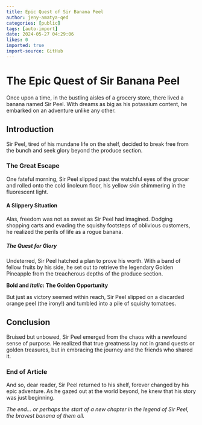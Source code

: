 ```yaml
---
title: Epic Quest of Sir Banana Peel
author: jeny-amatya-qed
categories: [public]
tags: [auto-import]
date: 2024-05-27 04:29:06 
likes: 0
imported: true
import-source: GitHub
---
```


# The Epic Quest of Sir Banana Peel

Once upon a time, in the bustling aisles of a grocery store, there lived a banana named Sir Peel. With dreams as big as his potassium content, he embarked on an adventure unlike any other.

## Introduction

Sir Peel, tired of his mundane life on the shelf, decided to break free from the bunch and seek glory beyond the produce section.

### The Great Escape

One fateful morning, Sir Peel slipped past the watchful eyes of the grocer and rolled onto the cold linoleum floor, his yellow skin shimmering in the fluorescent light.

#### A Slippery Situation

Alas, freedom was not as sweet as Sir Peel had imagined. Dodging shopping carts and evading the squishy footsteps of oblivious customers, he realized the perils of life as a rogue banana.

##### The Quest for Glory

Undeterred, Sir Peel hatched a plan to prove his worth. With a band of fellow fruits by his side, he set out to retrieve the legendary Golden Pineapple from the treacherous depths of the produce section.

**Bold and _Italic_: The Golden Opportunity**

But just as victory seemed within reach, Sir Peel slipped on a discarded orange peel (the irony!) and tumbled into a pile of squishy tomatoes.

## Conclusion

Bruised but unbowed, Sir Peel emerged from the chaos with a newfound sense of purpose. He realized that true greatness lay not in grand quests or golden treasures, but in embracing the journey and the friends who shared it.

### End of Article

And so, dear reader, Sir Peel returned to his shelf, forever changed by his epic adventure. As he gazed out at the world beyond, he knew that his story was just beginning.

*The end… or perhaps the start of a new chapter in the legend of Sir Peel, the bravest banana of them all.*
